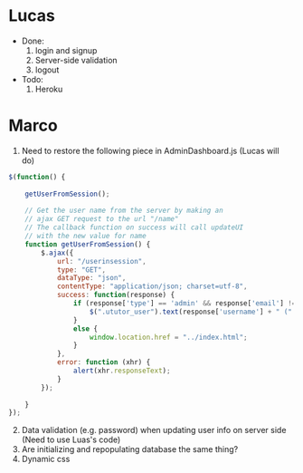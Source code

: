 # Lucas
- Done:
  1. login and signup
  2. Server-side validation
  3. logout
- Todo: 
  1. Heroku

# Marco
1. Need to restore the following piece in AdminDashboard.js (Lucas will do)
```javascript
$(function() {
	
	getUserFromSession();
	
	// Get the user name from the server by making an
    // ajax GET request to the url "/name"
    // The callback function on success will call updateUI
    // with the new value for name
    function getUserFromSession() {
        $.ajax({
            url: "/userinsession",
            type: "GET",
            dataType: "json",
            contentType: "application/json; charset=utf-8",
            success: function(response) {
                if (response['type'] == 'admin' && response['email'] != "") {
					$(".ututor_user").text(response['username'] + " (" + response['email'] + ")");
				}
				else {
					window.location.href = "../index.html";
				}
            },
			error: function (xhr) {
				alert(xhr.responseText);
			}
        });
        
    }
});
```
2. Data validation (e.g. password) when updating user info on server side (Need to use Luas's code)
3. Are initializing and repopulating database the same thing?
4. Dynamic css
